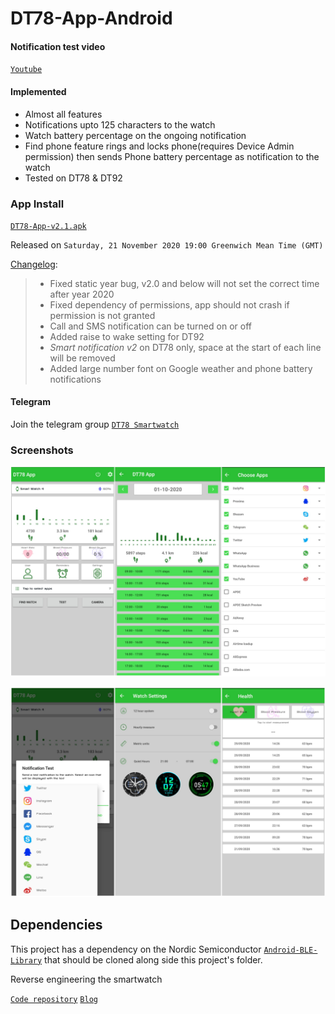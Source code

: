 # DT78-App-Android

#### Notification test video

[`Youtube`](https://youtu.be/2429i_2OC2A)

#### Implemented

* Almost all features
* Notifications upto 125 characters to the watch
* Watch battery percentage on the ongoing notification
* Find phone feature rings and locks phone(requires Device Admin permission) then sends Phone battery percentage as notification to the watch 
* Tested on DT78 & DT92

### App Install

[`DT78-App-v2.1.apk`](https://github.com/fbiego/DT78-App-Android/raw/master/app/release/DT78-App-v2.1.apk)

Released on `Saturday, 21 November 2020 19:00 Greenwich Mean Time (GMT)`

[Changelog](https://github.com/fbiego/DT78-App-Android/blob/master/app/release/changeLog.md):
>+ Fixed static year bug, v2.0 and below will not set the correct time after year 2020
>+ Fixed dependency of permissions, app should not crash if permission is not granted
>+ Call and SMS notification can be turned on or off
>+ Added raise to wake setting for DT92
>+ *Smart notification v2* on DT78 only, space at the start of each line will be removed
>+ Added large number font on Google weather and phone battery notifications

#### Telegram

Join the telegram group [`DT78 Smartwatch`](https://t.me/dt78app)

### Screenshots

![1](dt78_app3.jpg?raw=true "3")

![2](dt78_app2.jpg?raw=true "2")

## Dependencies

This project has a dependency on the Nordic Semiconductor [`Android-BLE-Library`](https://github.com/NordicSemiconductor/Android-BLE-Library/tree/6011e63816b792505b68d78b1c32b572a8f056e3) that should be cloned along side this project's folder.


Reverse engineering the smartwatch

[`Code repository`](https://github.com/fbiego/dt78)   [`Blog`](http://www.biego.tech/dt78)

